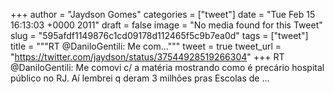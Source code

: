 
+++
author = "Jaydson Gomes"
categories = ["tweet"]
date = "Tue Feb 15 16:13:03 +0000 2011"
draft = false
image = "No media found for this Tweet"
slug = "595afdf1149876c1cd09178d112465f5c9b7ea0d"
tags = ["tweet"]
title = """RT @DaniloGentili: Me com..."""
tweet = true
tweet_url = "https://twitter.com/jaydson/status/37544928519266304"
+++
RT @DaniloGentili: Me comovi c/ a matéria mostrando como é precário hospital público no RJ. Aí lembrei q deram 3 milhões pras Escolas de ...
